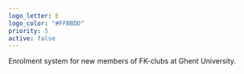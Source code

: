 ```yaml
---
logo_letter: E
logo_color: "#FFBBDD"
priority: 5
active: false
---
```


Enrolment system for new members of FK-clubs at Ghent University.
